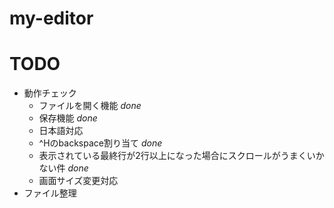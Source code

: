 # my-editor

# TODO
- 動作チェック
  - ファイルを開く機能 *done*
  - 保存機能 *done*
  - 日本語対応
  - ^Hのbackspace割り当て *done*
  - 表示されている最終行が2行以上になった場合にスクロールがうまくいかない件 *done*
  - 画面サイズ変更対応
- ファイル整理